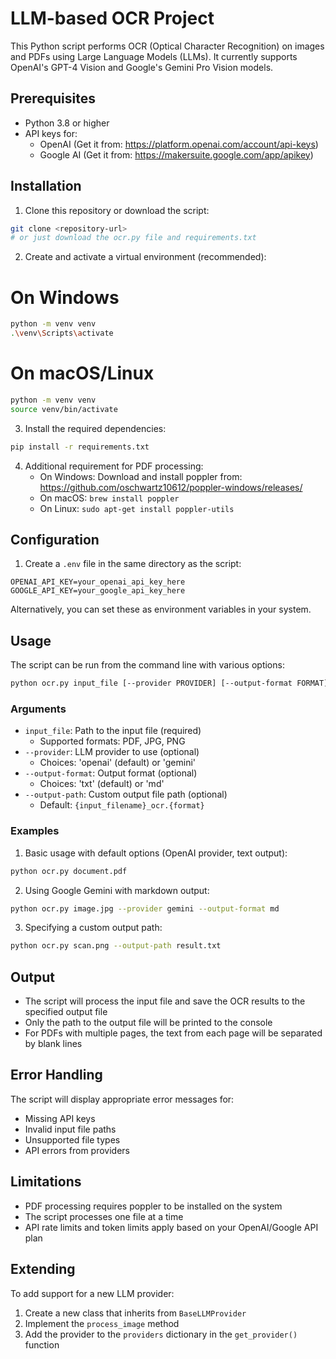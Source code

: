 # LLM-based OCR Project

This Python script performs OCR (Optical Character Recognition) on images and PDFs using Large Language Models (LLMs). It currently supports OpenAI's GPT-4 Vision and Google's Gemini Pro Vision models.

## Prerequisites

- Python 3.8 or higher
- API keys for:
    - OpenAI (Get it from: https://platform.openai.com/account/api-keys)
    - Google AI (Get it from: https://makersuite.google.com/app/apikey)

## Installation

1. Clone this repository or download the script:
```bash
git clone <repository-url>
# or just download the ocr.py file and requirements.txt
```

2. Create and activate a virtual environment (recommended):
# On Windows
```bash
python -m venv venv
.\venv\Scripts\activate
```
# On macOS/Linux
```bash
python -m venv venv
source venv/bin/activate
```

3. Install the required dependencies:
```bash
pip install -r requirements.txt
```

4. Additional requirement for PDF processing:
   - On Windows: Download and install poppler from: https://github.com/oschwartz10612/poppler-windows/releases/
   - On macOS: `brew install poppler`
   - On Linux: `sudo apt-get install poppler-utils`

## Configuration

1. Create a `.env` file in the same directory as the script:
```
OPENAI_API_KEY=your_openai_api_key_here
GOOGLE_API_KEY=your_google_api_key_here
```

Alternatively, you can set these as environment variables in your system.

## Usage

The script can be run from the command line with various options:

```bash
python ocr.py input_file [--provider PROVIDER] [--output-format FORMAT] [--output-path PATH]
```

### Arguments

- `input_file`: Path to the input file (required)
  - Supported formats: PDF, JPG, PNG
- `--provider`: LLM provider to use (optional)
  - Choices: 'openai' (default) or 'gemini'
- `--output-format`: Output format (optional)
  - Choices: 'txt' (default) or 'md'
- `--output-path`: Custom output file path (optional)
  - Default: `{input_filename}_ocr.{format}`

### Examples

1. Basic usage with default options (OpenAI provider, text output):
```bash
python ocr.py document.pdf
```

2. Using Google Gemini with markdown output:
```bash
python ocr.py image.jpg --provider gemini --output-format md 
```

3. Specifying a custom output path:
```bash
python ocr.py scan.png --output-path result.txt
```

## Output

- The script will process the input file and save the OCR results to the specified output file
- Only the path to the output file will be printed to the console
- For PDFs with multiple pages, the text from each page will be separated by blank lines

## Error Handling

The script will display appropriate error messages for:
- Missing API keys
- Invalid input file paths
- Unsupported file types
- API errors from providers

## Limitations

- PDF processing requires poppler to be installed on the system
- The script processes one file at a time
- API rate limits and token limits apply based on your OpenAI/Google API plan

## Extending

To add support for a new LLM provider:
1. Create a new class that inherits from `BaseLLMProvider`
2. Implement the `process_image` method
3. Add the provider to the `providers` dictionary in the `get_provider()` function
